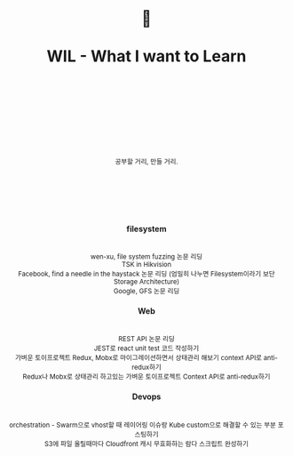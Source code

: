 <div align="center">
  <h1>
    <br/>
    <br/>
    ️📝
    <br />
    <br />
    WIL - What I want to Learn
    <br />
    <br />
    <br />
    <br />
  </h1>
  <sup>
    <br />
    <br />
    <br />
    공부할 거리, 만들 거리.
    <br />
  </sup>
  <br />
  <br />
  <br />
  <br />
  <!--pre>cd demo<br/>yarn start</pre-->
  <br />
<h4>filesystem</h4>
  <sup>
    <br />
wen-xu, file  system fuzzing 논문 리딩
  <br />
    TSK in Hikvision
  <br />
    Facebook, find a needle in the haystack 논문 리딩 (엄밀히 나누면 Filesystem이라기 보단 Storage Architecture)
  <br />
    Google, GFS 논문 리딩
  <br />
  </sup>
  <h4>Web</h4>
  <sup>
    <br />
REST API 논문 리딩
  <br />
    JEST로 react unit test 코드 작성하기
  <br />
    가벼운 토이프로젝트 Redux, Mobx로 마이그레이션하면서 상태관리 해보기 context API로 anti-redux하기
  <br />
    Redux나 Mobx로 상태관리 하고있는 가벼운 토이프로젝트 Context API로 anti-redux하기
  <br />
  </sup>
  <h4>Devops</h4>
  <sup>
    <br />
orchestration - Swarm으로 vhost할 때 레이어링 이슈랑 Kube custom으로 해결할 수 있는 부분 포스팅하기
  <br />
    S3에 파일 올릴때마다 Cloudfront 캐시 무효화하는 람다 스크립트 완성하기
  <br />
  </sup>
</div>
